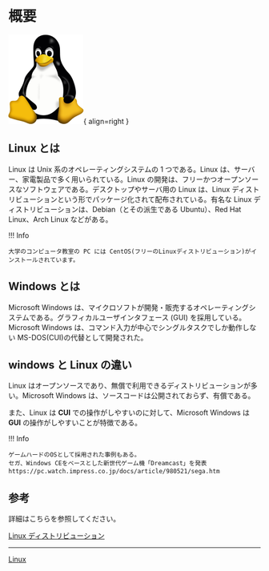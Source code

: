 # 概要

![linux.png](../../assets/images/linux.png){ align=right }

## Linux とは

Linux は Unix 系のオペレーティングシステムの 1 つである。Linux は、サーバー、家電製品で多く用いられている。Linux の開発は、フリーかつオープンソースなソフトウェアである。デスクトップやサーバ用の Linux は、Linux ディストリビューションという形でパッケージ化されて配布されている。有名な Linux ディストリビューションは、Debian（とその派生である Ubuntu）、Red Hat Linux、Arch Linux などがある。

!!! Info

    大学のコンピュータ教室の PC には CentOS(フリーのLinuxディストリビューション)がインストールされています。

## Windows とは

Microsoft Windows は、マイクロソフトが開発・販売するオペレーティングシステムである。グラフィカルユーザインタフェース (GUI) を採用している。Microsoft Windows は、コマンド入力が中心でシングルタスクでしか動作しない MS-DOS(CUI)の代替として開発された。

## windows と Linux の違い

Linux はオープンソースであり、無償で利用できるディストリビューションが多い。Microsoft Windows は、ソースコードは公開されておらず、有償である。

また、Linux は **CUI** での操作がしやすいのに対して、Microsoft Windows は **GUI** の操作がしやすいことが特徴である。

!!! Info

    ゲームハードのOSとして採用された事例もある。
    セガ、Windows CEをベースとした新世代ゲーム機「Dreamcast」を発表
    https://pc.watch.impress.co.jp/docs/article/980521/sega.htm

## 参考

詳細はこちらを参照してください。

[Linux ディストリビューション](https://exercises-aws.fml.org/ja/appendix/unix/linux/distro/)

---

[Linux](https://ja.wikipedia.org/wiki/Linux)
